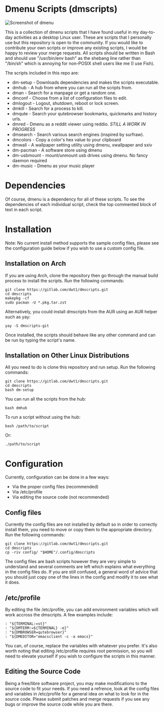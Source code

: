# Dmenu Scripts (dmscripts)

![Screenshot of dmenu](https://gitlab.com/dwt1/dotfiles/raw/master/.screenshots/dmenu-distrotube01.png)

This is a collection of dmenu scripts that I have found useful in my day-to-day activities as a desktop Linux user.  These are scripts that I personally use but this repository is open to the community.  If you would like to contribute your own scripts or improve any existing scripts, I would be happy to review your merge requests.  All scripts should be written in Bash and should use "/usr/bin/env bash" as the shebang line rather than "/bin/sh" which is annoying for non-POSIX shell users like me (I use Fish).

The scripts included in this repo are:
+ dm-setup - Downloads dependencies and makes the scripts executable.
+ dmhub - A hub from where you can run all the scripts from.
+ dman - Search for a manpage or get a random one.
+ dmconf - Choose from a list of configuration files to edit.
+ dmlogout - Logout, shutdown, reboot or lock screen.
+ dmkill - Search for a process to kill.
+ dmqute - Search your qutebrowser bookmarks, quickmarks and history urls.
+ dmred - Dmenu as a reddit viewer using reddio. *STILL A WORK IN PROGRESS*
+ dmsearch - Search various search engines (inspired by surfraw).
+ dmcolors - Copy a color's hex value to your clipboard
+ dmwall - A wallpaper setting utility using dmenu, xwallpaper and sxiv
+ dm-pacman - A software store using dmenu
+ dm-usbmount - mount/unmount usb drives using dmenu. No fancy daemon required
+ dm-music - Dmenu as your music player

# Dependencies

Of course, dmenu is a dependency for all of these scripts.  To see the dependencies of each individual script, check the top commented block of text in each script.

# Installation

Note: No current install method supports the sample config files, please see the configuration guide below if you wish to use a custom config file.

## Installation on Arch

If you are using Arch, clone the repository then go through the manual build process to install the scripts. Run the following commands:

	git clone https://gitlab.com/dwt1/dmscripts.git
	cd dmscripts
	makepkg -cf
	sudo pacman -U *.pkg.tar.zst

Alternatively, you could install dmscripts from the AUR using an AUR helper such as yay:

	yay -S dmscripts-git

Once installed, the scripts should behave like any other command and can be run by typing the script's name.

## Installation on Other Linux Distributions

All you need to do is clone this repository and run setup. Run the following commands:

	git clone https://gitlab.com/dwt1/dmscripts.git
	cd dmscripts
	bash dm-setup

You can run all the scripts from the hub:

	bash dmhub

To run a script without using the hub:

	bash /path/to/script

Or:

	./path/to/script

# Configuration

Currently, configuration can be done in a few ways:
+ Via the proper config files (recommended)
+ Via /etc/profile
+ Via editing the source code (not recommended)

## Config files

Currently the config files are not installed by default so in order to correctly install them, you need to move or copy them to the appropriate directory. Run the following commands:

	git clone https://gitlab.com/dwt1/dmscripts.git
	cd dmscripts
	cp -riv config/ "$HOME"/.config/dmscripts

The config files are bash scripts however they are very simple to understand and several comments are left which explains what everything in the config files do. If you are still confused, a general word of advice that you should just copy one of the lines in the config and modify it to see what it does.

## /etc/profile

By editing the file /etc/profile, you can add environment variables which will work accross the dmscripts. A few examples include:

	: "${TERMINAL:=st}"
	: "${DMTERM:=${TERMINAL} -e}"
	: "${DMBROWSER=qutebrowser}"
	: "${DMEDITOR="emacsclient -c -a emacs}"

You can, of course, replace the variables with whatever you prefer. It's also worth noting that editing /etc/profile requires root permission, so you will need to elevate yourself if you wish to configure the scripts in this manner.

## Editing the Source Code

Being a free/libre software project, you may make modifications to the source code to fit your needs. If you need a refrence, look at the config files and variables in /etc/profile for a general idea on what to look for in the source code. Please submit patches and merge requests if you see any bugs or improve the source code while you are there.
